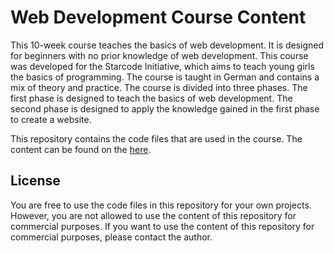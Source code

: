 # Web Development Course Content

This 10-week course teaches the basics of web development. It is designed for beginners with no prior knowledge of web development. This course was developed for the Starcode Initiative, which aims to teach young girls the basics of programming. The course is taught in German and contains a mix of theory and practice. The course is divided into three phases. The first phase is designed to teach the basics of web development. The second phase is designed to apply the knowledge gained in the first phase to create a website.

This repository contains the code files that are used in the course. The content can be found on the [here](https://jantiegges.github.io/WebDev-Course/).

## License
You are free to use the code files in this repository for your own projects. However, you are not allowed to use the content of this repository for commercial purposes. If you want to use the content of this repository for commercial purposes, please contact the author.
